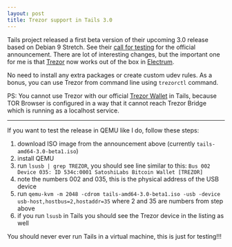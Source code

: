 ```yaml
---
layout: post
title: Trezor support in Tails 3.0
---
```


Tails project released a first beta version of their upcoming 3.0 release based on Debian 9 Stretch. See their [call for testing](https://tails.boum.org/news/test_3.0-beta1/index.en.html) for the official announcement. There are lot of interesting changes, but the important one for me is that [Trezor](https://trezor.io) now works out of the box in [Electrum](https://electrum.org/).

No need to install any extra packages or create custom udev rules. As a bonus, you can use Trezor from command line using `trezorctl` command.

PS: You cannot use Trezor with our official [Trezor Wallet](https://wallet.trezor.io) in Tails, because TOR Browser is configured in a way that it cannot reach Trezor Bridge which is running as a localhost service.

-----

If you want to test the release in QEMU like I do, follow these steps:

1. download ISO image from the announcement above (currently `tails-amd64-3.0-beta1.iso`)
2. install QEMU
3. run `lsusb | grep TREZOR`, you should see line similar to this: `Bus 002 Device 035: ID 534c:0001 SatoshiLabs Bitcoin Wallet [TREZOR]`
4. note the numbers 002 and 035, this is the physical address of the USB device
5. run `qemu-kvm -m 2048 -cdrom tails-amd64-3.0-beta1.iso -usb -device usb-host,hostbus=2,hostaddr=35` where 2 and 35 are numbers from step above
6. if you run `lsusb` in Tails you should see the Trezor device in the listing as well

You should never ever run Tails in a virtual machine, this is just for testing!!!
